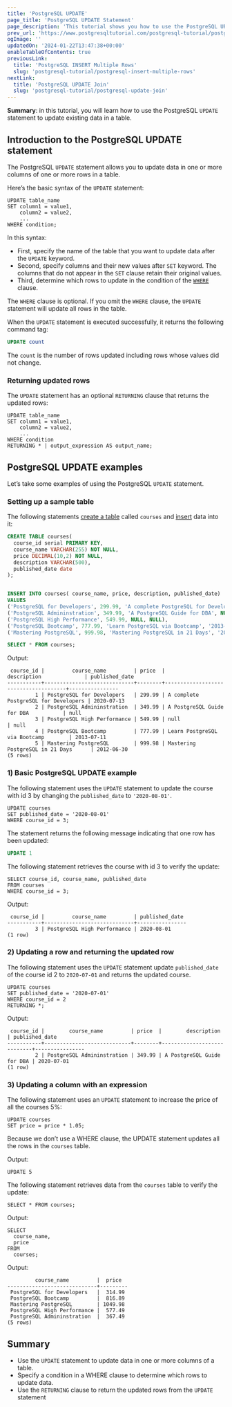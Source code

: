 ```yaml
---
title: 'PostgreSQL UPDATE'
page_title: 'PostgreSQL UPDATE Statement'
page_description: 'This tutorial shows you how to use the PostgreSQL UPDATE statement to update data of one or more columns of a table.'
prev_url: 'https://www.postgresqltutorial.com/postgresql-tutorial/postgresql-update/'
ogImage: ''
updatedOn: '2024-01-22T13:47:38+00:00'
enableTableOfContents: true
previousLink:
  title: 'PostgreSQL INSERT Multiple Rows'
  slug: 'postgresql-tutorial/postgresql-insert-multiple-rows'
nextLink:
  title: 'PostgreSQL UPDATE Join'
  slug: 'postgresql-tutorial/postgresql-update-join'
---
```


**Summary**: in this tutorial, you will learn how to use the PostgreSQL `UPDATE` statement to update existing data in a table.

## Introduction to the PostgreSQL UPDATE statement

The PostgreSQL `UPDATE` statement allows you to update data in one or more columns of one or more rows in a table.

Here’s the basic syntax of the `UPDATE` statement:

```shellsqlsql
UPDATE table_name
SET column1 = value1,
    column2 = value2,
    ...
WHERE condition;
```

In this syntax:

- First, specify the name of the table that you want to update data after the `UPDATE` keyword.
- Second, specify columns and their new values after `SET` keyword. The columns that do not appear in the `SET` clause retain their original values.
- Third, determine which rows to update in the condition of the [`WHERE`](postgresql-where) clause.

The `WHERE` clause is optional. If you omit the `WHERE` clause, the `UPDATE` statement will update all rows in the table.

When the `UPDATE` statement is executed successfully, it returns the following command tag:

```sql
UPDATE count
```

The `count` is the number of rows updated including rows whose values did not change.

### Returning updated rows

The `UPDATE` statement has an optional `RETURNING` clause that returns the updated rows:

```
UPDATE table_name
SET column1 = value1,
    column2 = value2,
    ...
WHERE condition
RETURNING * | output_expression AS output_name;
```

## PostgreSQL UPDATE examples

Let’s take some examples of using the PostgreSQL `UPDATE` statement.

### Setting up a sample table

The following statements [create a table](postgresql-create-table) called `courses` and [insert](postgresql-insert) data into it:

```sql
CREATE TABLE courses(
  course_id serial PRIMARY KEY,
  course_name VARCHAR(255) NOT NULL,
  price DECIMAL(10,2) NOT NULL,
  description VARCHAR(500),
  published_date date
);


INSERT INTO courses( course_name, price, description, published_date)
VALUES
('PostgreSQL for Developers', 299.99, 'A complete PostgreSQL for Developers', '2020-07-13'),
('PostgreSQL Admininstration', 349.99, 'A PostgreSQL Guide for DBA', NULL),
('PostgreSQL High Performance', 549.99, NULL, NULL),
('PostgreSQL Bootcamp', 777.99, 'Learn PostgreSQL via Bootcamp', '2013-07-11'),
('Mastering PostgreSQL', 999.98, 'Mastering PostgreSQL in 21 Days', '2012-06-30');

SELECT * FROM courses;

```

Output:

```text
 course_id |         course_name         | price  |             description              | published_date
-----------+-----------------------------+--------+--------------------------------------+----------------
         1 | PostgreSQL for Developers   | 299.99 | A complete PostgreSQL for Developers | 2020-07-13
         2 | PostgreSQL Admininstration  | 349.99 | A PostgreSQL Guide for DBA           | null
         3 | PostgreSQL High Performance | 549.99 | null                                 | null
         4 | PostgreSQL Bootcamp         | 777.99 | Learn PostgreSQL via Bootcamp        | 2013-07-11
         5 | Mastering PostgreSQL        | 999.98 | Mastering PostgreSQL in 21 Days      | 2012-06-30
(5 rows)
```

### 1\) Basic PostgreSQL UPDATE example

The following statement uses the `UPDATE` statement to update the course with id 3 by changing the `published_date` to `'2020-08-01'`.

```
UPDATE courses
SET published_date = '2020-08-01'
WHERE course_id = 3;
```

The statement returns the following message indicating that one row has been updated:

```sql
UPDATE 1
```

The following statement retrieves the course with id 3 to verify the update:

```
SELECT course_id, course_name, published_date
FROM courses
WHERE course_id = 3;
```

Output:

```text
 course_id |         course_name         | published_date
-----------+-----------------------------+----------------
         3 | PostgreSQL High Performance | 2020-08-01
(1 row)
```

### 2\) Updating a row and returning the updated row

The following statement uses the `UPDATE` statement update `published_date` of the course id 2 to `2020-07-01` and returns the updated course.

```
UPDATE courses
SET published_date = '2020-07-01'
WHERE course_id = 2
RETURNING *;
```

Output:

```
 course_id |        course_name         | price  |        description         | published_date
-----------+----------------------------+--------+----------------------------+----------------
         2 | PostgreSQL Admininstration | 349.99 | A PostgreSQL Guide for DBA | 2020-07-01
(1 row)
```

### 3\) Updating a column with an expression

The following statement uses an `UPDATE` statement to increase the price of all the courses 5%:

```
UPDATE courses
SET price = price * 1.05;
```

Because we don’t use a WHERE clause, the UPDATE statement updates all the rows in the `courses` table.

Output:

```
UPDATE 5
```

The following statement retrieves data from the `courses` table to verify the update:

```
SELECT * FROM courses;
```

Output:

```
SELECT
  course_name,
  price
FROM
  courses;
```

Output:

```
         course_name         |  price
-----------------------------+---------
 PostgreSQL for Developers   |  314.99
 PostgreSQL Bootcamp         |  816.89
 Mastering PostgreSQL        | 1049.98
 PostgreSQL High Performance |  577.49
 PostgreSQL Admininstration  |  367.49
(5 rows)
```

## Summary

- Use the `UPDATE` statement to update data in one or more columns of a table.
- Specify a condition in a WHERE clause to determine which rows to update data.
- Use the `RETURNING` clause to return the updated rows from the `UPDATE` statement
